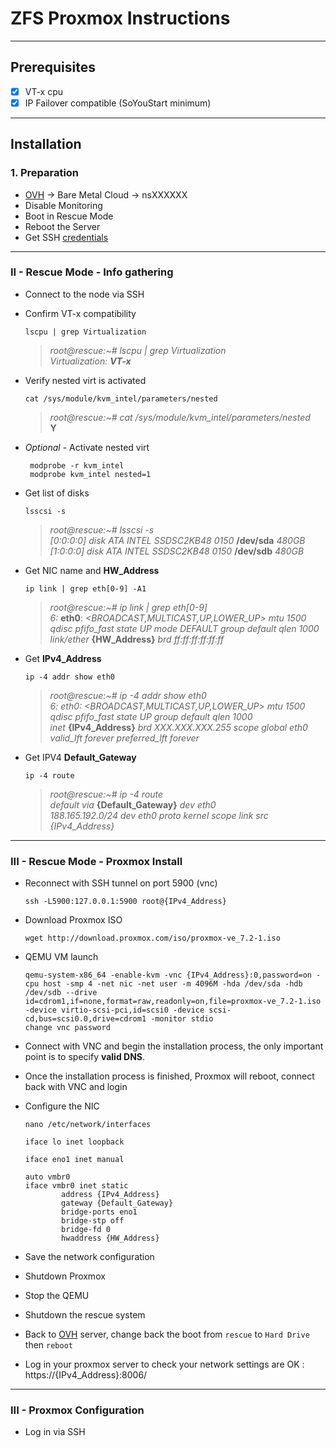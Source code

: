# ZFS Proxmox Instructions

---
## Prerequisites

 - [x] VT-x cpu
 - [x] IP Failover compatible (SoYouStart minimum)

---

## Installation 

### 1. Preparation

 - [OVH](https://www.ovhcloud.com) &rarr; Bare Metal Cloud &rarr; nsXXXXXX
 - Disable Monitoring
 - Boot in Rescue Mode
 - Reboot the Server
 - Get SSH [credentials](https://www.ovh.com/manager/#/dedicated/useraccount/emails)

---

### II - Rescue Mode - Info gathering

- Connect to the node via SSH
- Confirm VT-x compatibility 
  
      lscpu | grep Virtualization
   
   >*root@rescue:~# lscpu | grep Virtualization  
   >Virtualization: **VT-x***

  
- Verify nested virt is activated
   
      cat /sys/module/kvm_intel/parameters/nested

   >*root@rescue:~# cat /sys/module/kvm_intel/parameters/nested*  
   >**Y**

- *Optional* - Activate nested virt

       modprobe -r kvm_intel  
       modprobe kvm_intel nested=1

- Get list of disks
  
      lsscsi -s

  >*root@rescue:~# lsscsi -s  
  >[0:0:0:0]    disk    ATA      INTEL SSDSC2KB48 0150*  **/dev/sda**    *480GB  
  >[1:0:0:0]    disk    ATA      INTEL SSDSC2KB48 0150*  **/dev/sdb**    *480GB*


- Get NIC name and **HW_Address**

      ip link | grep eth[0-9] -A1

  >*root@rescue:~# ip link | grep eth[0-9]  
  >6:* **eth0**: *<BROADCAST,MULTICAST,UP,LOWER_UP> mtu 1500 qdisc pfifo_fast state UP mode DEFAULT group default qlen 1000*  
  >*link/ether* **{HW_Address}** *brd ff:ff:ff:ff:ff:ff*

 
- Get **IPv4_Address**

      ip -4 addr show eth0

  >*root@rescue:~# ip -4 addr show eth0  
  >6: eth0: <BROADCAST,MULTICAST,UP,LOWER_UP> mtu 1500 qdisc pfifo_fast state UP group default qlen 1000  
  >inet* **{IPv4_Address}** *brd XXX.XXX.XXX.255 scope global eth0  
  >valid_lft forever preferred_lft forever*


- Get IPV4 **Default_Gateway**

      ip -4 route

  >*root@rescue:~# ip -4 route  
  >default via* **{Default_Gateway}** *dev eth0  
  >188.165.192.0/24 dev eth0  proto kernel  scope link  src {IPv4_Address}*

---

### III - Rescue Mode - Proxmox Install

- Reconnect with SSH tunnel on port 5900 (vnc)

      ssh -L5900:127.0.0.1:5900 root@{IPv4_Address}

- Download Proxmox ISO

      wget http://download.proxmox.com/iso/proxmox-ve_7.2-1.iso

- QEMU VM launch

      qemu-system-x86_64 -enable-kvm -vnc {IPv4_Address}:0,password=on -cpu host -smp 4 -net nic -net user -m 4096M -hda /dev/sda -hdb /dev/sdb --drive id=cdrom1,if=none,format=raw,readonly=on,file=proxmox-ve_7.2-1.iso -device virtio-scsi-pci,id=scsi0 -device scsi-cd,bus=scsi0.0,drive=cdrom1 -monitor stdio
      change vnc password

- Connect with VNC and begin the installation process, the only important point is to specify **valid DNS**.

- Once the installation process is finished, Proxmox will reboot, connect back with VNC and login

- Configure the NIC
  
      nano /etc/network/interfaces
 
  <!-- tsk -->

      iface lo inet loopback

      iface eno1 inet manual

      auto vmbr0
      iface vmbr0 inet static
              address {IPv4_Address}
              gateway {Default_Gateway}
              bridge-ports eno1
              bridge-stp off
              bridge-fd 0
              hwaddress {HW_Address}


- Save the network configuration
- Shutdown Proxmox
- Stop the QEMU
- Shutdown the rescue system
- Back to [OVH](https://www.ovh.com/manager/#/dedicated/server) server, change back the boot from `rescue` to `Hard Drive` then `reboot`

- Log in your proxmox server to check your network settings are OK : https://{IPv4_Address}:8006/
---

### III - Proxmox Configuration

- Log in via SSH


